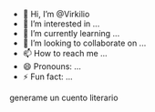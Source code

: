 - 👋 Hi, I’m @Virkilio
- 👀 I’m interested in ...
- 🌱 I’m currently learning ...
- 💞️ I’m looking to collaborate on ...
- 📫 How to reach me ...
- 😄 Pronouns: ...
- ⚡ Fun fact: ...

<!---
Virkilio/Virkilio is a ✨ special ✨ repository because its `README.md` (this file) appears on your GitHub profile.
You can click the Preview link to take a look at your changes.
--->
generame un cuento literario

